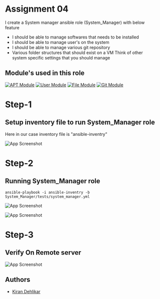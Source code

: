 
# Assignment 04

I create a System manager ansible role (System_Manager) with below feature

- I should be able to manage softwares that needs to be installed
- I should be able to manage user's on the system
- I should be able to manage various git repository
- Various folder structures that should exist on a VM
Think of other system specific settings that you should manage



## Module's  used in this role

[![APT Module](https://img.shields.io/badge/Apt-green.svg)](https://docs.ansible.com/ansible/latest/collections/ansible/builtin/apt_module.html)
[![User Module](https://img.shields.io/badge/User-brown.svg)](https://docs.ansible.com/ansible/latest/collections/ansible/builtin/user_module.html)
[![File Module](https://img.shields.io/badge/File-blue.svg)](https://docs.ansible.com/ansible/latest/collections/ansible/builtin/file_module.html)
[![Git Module](https://img.shields.io/badge/Git-yellow.svg)](https://docs.ansible.com/ansible/latest/collections/ansible/builtin/git_module.html)



# Step-1
## Setup inventory file to run System_Manager role
Here in our case inventory file is "ansible-inventry"

![App Screenshot](https://github.com/Kiran-dehlikar/test/assets/104997588/228512f4-27d6-47e8-a697-dd71e2264b6f)

# Step-2

## Running System_Manager role

```
ansible-playbook -i ansible-inventry -b System_Manager/tests/system_manager.yml 
```
![App Screenshot](https://github.com/Kiran-dehlikar/test/assets/104997588/f8d6c27c-e3f8-4cbb-916f-29bbc4fe501f)

![App Screenshot](https://github.com/Kiran-dehlikar/test/assets/104997588/61c37a0b-956e-4534-b439-fa61c204333d)

# Step-3
## Verify On Remote server

![App Screenshot](https://github.com/Kiran-dehlikar/test/assets/104997588/b14328f8-f9e3-470a-8b4b-d7a6fca12f2f)

## Authors

- [Kiran Dehlikar](https://github.com/Kiran-dehlikar)
